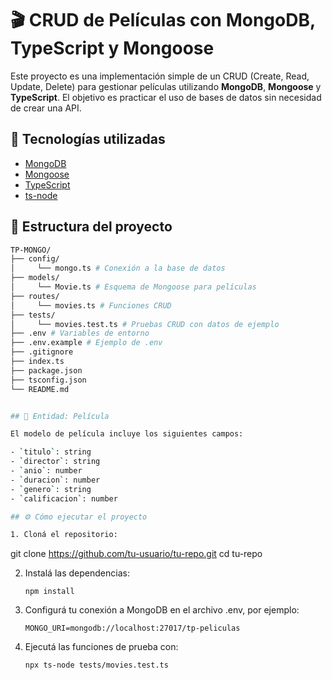 # 🎬 CRUD de Películas con MongoDB, TypeScript y Mongoose

Este proyecto es una implementación simple de un CRUD (Create, Read, Update, Delete) para gestionar películas utilizando **MongoDB**, **Mongoose** y **TypeScript**. El objetivo es practicar el uso de bases de datos sin necesidad de crear una API.

## 🚀 Tecnologías utilizadas

- [MongoDB](https://www.mongodb.com/)
- [Mongoose](https://mongoosejs.com/)
- [TypeScript](https://www.typescriptlang.org/)
- [ts-node](https://typestrong.org/ts-node/)

## 📁 Estructura del proyecto

```bash
TP-MONGO/ 
├── config/ 
│     └── mongo.ts # Conexión a la base de datos 
├── models/ 
│     └── Movie.ts # Esquema de Mongoose para películas 
├── routes/ 
│     └── movies.ts # Funciones CRUD
├── tests/ 
│     └── movies.test.ts # Pruebas CRUD con datos de ejemplo 
├── .env # Variables de entorno
├── .env.example # Ejemplo de .env 
├── .gitignore 
├── index.ts
├── package.json 
├── tsconfig.json 
└── README.md


## 🎥 Entidad: Película

El modelo de película incluye los siguientes campos:

- `titulo`: string  
- `director`: string  
- `anio`: number  
- `duracion`: number  
- `genero`: string  
- `calificacion`: number  

## ⚙️ Cómo ejecutar el proyecto

1. Cloná el repositorio:
   ```
   git clone https://github.com/tu-usuario/tu-repo.git
   cd tu-repo

2. Instalá las dependencias:
   ```
   npm install

3. Configurá tu conexión a MongoDB en el archivo .env, por ejemplo:
   ```
   MONGO_URI=mongodb://localhost:27017/tp-peliculas

4. Ejecutá las funciones de prueba con:
   ```
   npx ts-node tests/movies.test.ts
